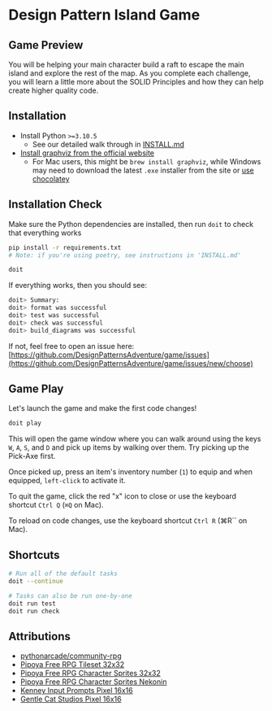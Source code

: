 # Design Pattern Island Game

## Game Preview

You will be helping your main character build a raft to escape the main island and explore the rest of the map. As you complete each challenge, you will learn a little more about the SOLID Principles and how they can help create higher quality code.

<!-- FIXME: Add gif here! -->

## Installation

- Install Python `>=3.10.5`
  - See our detailed walk through in [INSTALL.md](./INSTALL.md)
- [Install graphviz from the official website](https://www.graphviz.org/download/)
  - For Mac users, this might be `brew install graphviz`, while Windows may need to download the latest `.exe` installer from the site or [use chocolatey](https://community.chocolatey.org/packages/graphviz)

## Installation Check

Make sure the Python dependencies are installed, then run `doit` to check that everything works

```sh
pip install -r requirements.txt
# Note: if you're using poetry, see instructions in 'INSTALL.md'

doit
````

If everything works, then you should see:

```sh
doit> Summary:
doit> format was successful
doit> test was successful
doit> check was successful
doit> build_diagrams was successful
````

If not, feel free to open an issue here: [https://github.com/DesignPatternsAdventure/game/issues](https://github.com/DesignPatternsAdventure/game/issues/new/choose)

## Game Play

Let's launch the game and make the first code changes!

```sh
doit play
````

This will open the game window where you can walk around using the keys `W`, `A`, `S`, and `D` and pick up items by walking over them. Try picking up the Pick-Axe first.

Once picked up, press an item's inventory number (`1`) to equip and when equipped, `left-click` to activate it.

To quit the game, click the red "x" icon to close or use the keyboard shortcut `Ctrl Q` (`⌘Q` on Mac).

To reload on code changes, use the keyboard shortcut `Ctrl R` (⌘R`` on Mac).

## Shortcuts

```sh
# Run all of the default tasks
doit --continue

# Tasks can also be run one-by-one
doit run test
doit run check
```

## Attributions

* [pythonarcade/community-rpg](https://github.com/pythonarcade/community-rpg)
* [Pipoya Free RPG Tileset 32x32](https://pipoya.itch.io/pipoya-rpg-tileset-32x32)
* [Pipoya Free RPG Character Sprites 32x32](https://pipoya.itch.io/pipoya-free-rpg-character-sprites-32x32)
* [Pipoya Free RPG Character Sprites Nekonin](https://pipoya.itch.io/pipoya-free-rpg-character-sprites-nekonin)
* [Kenney Input Prompts Pixel 16x16](https://kenney.nl/assets/input-prompts-pixel-16)
* [Gentle Cat Studios Pixel 16x16](https://gentlecatstudio.itch.io/rpg-items)
